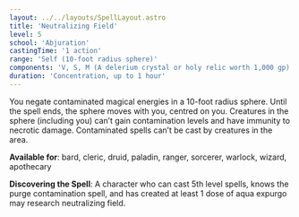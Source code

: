 ```yaml
---
layout: ../../layouts/SpellLayout.astro
title: 'Neutralizing Field'
level: 5
school: 'Abjuration'
castingTime: '1 action'
range: 'Self (10-foot radius sphere)'
components: 'V, S, M (A delerium crystal or holy relic worth 1,000 gp)'
duration: 'Concentration, up to 1 hour'
---
```


You negate contaminated magical energies in a 10-foot radius sphere. Until the spell ends, the sphere moves with you, centred on you. Creatures in the sphere (including you) can’t gain contamination levels and have immunity to necrotic damage. Contaminated spells can’t be cast by creatures in the area.

**Available for**: bard, cleric, druid, paladin, ranger, sorcerer, warlock, wizard, apothecary

**Discovering the Spell**: A character who can cast 5th level spells, knows the purge contamination spell, and has created at least 1 dose of aqua expurgo may research neutralizing field.